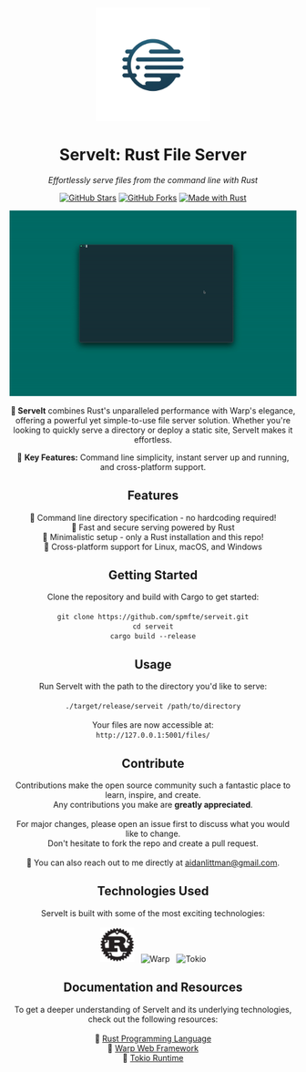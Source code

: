 <p align="center">
  <img src="./serveitlogo2.png" alt="ServeIt Logo" width="200px">
  <br>
  <h1 align="center">ServeIt: Rust File Server</h1>
  <p align="center"><i>Effortlessly serve files from the command line with Rust</i></p>
</p>

<p align="center">
  <a href="https://github.com/spmfte/serveit/stargazers"><img src="https://img.shields.io/github/stars/spmfte/serveit?style=social" alt="GitHub Stars"></a>
  <a href="https://github.com/spmfte/serveit/network/members"><img src="https://img.shields.io/github/forks/spmfte/serveit?style=social" alt="GitHub Forks"></a>
  <a href="https://rust-lang.org"><img src="https://img.shields.io/badge/made%20with-Rust-orange.svg" alt="Made with Rust"></a>
</p>

<p align="center">
  <img src="./serveit-demo.gif" alt="ServeIt in action" width="600">
</p>

<p align="center">
  <strong>🚀 ServeIt</strong> combines Rust's unparalleled performance with Warp's elegance, offering a powerful yet simple-to-use file server solution. Whether you're looking to quickly serve a directory or deploy a static site, ServeIt makes it effortless.
</p>

<p align="center">
  🌱 <strong>Key Features:</strong> Command line simplicity, instant server up and running, and cross-platform support.
</p>

<h2 align="center">Features</h2>
<p align="center">
  🔹 Command line directory specification - no hardcoding required!<br>
  🔹 Fast and secure serving powered by Rust<br>
  🔹 Minimalistic setup - only a Rust installation and this repo!<br>
  🔹 Cross-platform support for Linux, macOS, and Windows<br>
</p>

<h2 align="center">Getting Started</h2>
<p align="center">
  Clone the repository and build with Cargo to get started:<br><br>
  <code>git clone https://github.com/spmfte/serveit.git</code><br>
  <code>cd serveit</code><br>
  <code>cargo build --release</code><br>
</p>

<h2 align="center">Usage</h2>
<p align="center">
  Run ServeIt with the path to the directory you'd like to serve:<br><br>
  <code>./target/release/serveit /path/to/directory</code><br><br>
  Your files are now accessible at:<br>
  <code>http://127.0.0.1:5001/files/</code>
</p>

<h2 align="center">Contribute</h2>
<p align="center">
  Contributions make the open source community such a fantastic place to learn, inspire, and create.<br>
  Any contributions you make are <strong>greatly appreciated</strong>.<br><br>
  For major changes, please open an issue first to discuss what you would like to change.<br>
  Don't hesitate to fork the repo and create a pull request.<br><br>
  📧 You can also reach out to me directly at <a href="mailto:aidanlittman@gmail.com">aidanlittman@gmail.com</a>.
</p>

<h2 align="center">Technologies Used</h2>
<p align="center">
  ServeIt is built with some of the most exciting technologies:<br><br>
  <img height="60" src="https://raw.githubusercontent.com/github/explore/main/topics/rust/rust.png" alt="Rust">&nbsp;&nbsp;
  <img height="60" src="https://assets-global.website-files.com/64b6f3636f598299028e8577/64b6fff736b756d139bd9f99_Logo%20-%20Warp.svg" alt="Warp">&nbsp;&nbsp;
  <img height="60" src="https://avatars.githubusercontent.com/u/565743?s=200&v=4" alt="Tokio">
</p>

<h2 align="center">Documentation and Resources</h2>
<p align="center">
  To get a deeper understanding of ServeIt and its underlying technologies, check out the following resources:<br><br>
  🔗 <a href="https://www.rust-lang.org/">Rust Programming Language</a><br>
  🔗 <a href="https://github.com/seanmonstar/warp">Warp Web Framework</a><br>
  🔗 <a href="https://tokio.rs/">Tokio Runtime</a><br>
</p>
